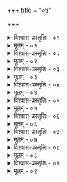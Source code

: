 +++
title = "०७"

+++


<details><summary>विश्वास-प्रस्तुतिः - ०१</summary>

०१  कमण्डलुर् द्विजातीनां शौचार्थं विहितः पुरा ।  
ब्रह्मणा मुनिमुख्यैश् च तस्मात् तं धारयेत् सदा ॥  
ततः शौचं ततः पानं संध्योपासनम् एव च ।  
निर्विशङ्केन कर्तव्यं यदीच्छेच् छ्रेय आत्मनः ॥
</details>

<details><summary>मूलम् - ०१</summary>

०१  कमण्डलुर् द्विजातीनां शौचार्थं विहितः पुरा ।  
ब्रह्मणा मुनिमुख्यैश् च तस्मात् तं धारयेत् सदा ॥  
ततः शौचं ततः पानं संध्योपासनम् एव च ।  
निर्विशङ्केन कर्तव्यं यदीच्छेच् छ्रेय आत्मनः ॥
</details>

<details><summary>विश्वास-प्रस्तुतिः - ०२</summary>

०२  कुर्याच् छुद्धेन मनसा न चित्तं दूषयेद् बुधः । सहकमण्डलुनोत्पन्नः स्वयंभूस् तस्मात् कमण्डलुना चरेत् ॥
</details>

<details><summary>मूलम् - ०२</summary>

०२  कुर्याच् छुद्धेन मनसा न चित्तं दूषयेद् बुधः । सहकमण्डलुनोत्पन्नः स्वयंभूस् तस्मात् कमण्डलुना चरेत् ॥
</details>

<details><summary>विश्वास-प्रस्तुतिः - ०३</summary>

०३  मूत्रपुरीषे कुर्वन् दक्षिणे हस्ते गृह्णाति सव्य आचमनीयम् । एतत् सिध्यति साधूनाम् ॥
</details>

<details><summary>मूलम् - ०३</summary>

०३  मूत्रपुरीषे कुर्वन् दक्षिणे हस्ते गृह्णाति सव्य आचमनीयम् । एतत् सिध्यति साधूनाम् ॥
</details>

<details><summary>विश्वास-प्रस्तुतिः - ०४</summary>

०४  यथा हि सोमसंयोगाच् चमसो मेध्य उच्यते ।  
अपां तथैव संयोगान् नित्यो मेध्यः कमण्डलुः ॥
</details>

<details><summary>मूलम् - ०४</summary>

०४  यथा हि सोमसंयोगाच् चमसो मेध्य उच्यते ।  
अपां तथैव संयोगान् नित्यो मेध्यः कमण्डलुः ॥
</details>

<details><summary>विश्वास-प्रस्तुतिः - ०५</summary>

०५  पितृदेवाग्निकार्येषु तस्मात् तं परिवर्जयेत् ॥
</details>

<details><summary>मूलम् - ०५</summary>

०५  पितृदेवाग्निकार्येषु तस्मात् तं परिवर्जयेत् ॥
</details>

<details><summary>विश्वास-प्रस्तुतिः - ०६</summary>

०६  तस्माद् विना कमण्डलुना नाध्वानं व्रजेन् न सीमन्तं नगृहाद् गृहम् ॥
</details>

<details><summary>मूलम् - ०६</summary>

०६  तस्माद् विना कमण्डलुना नाध्वानं व्रजेन् न सीमन्तं नगृहाद् गृहम् ॥
</details>

<details><summary>विश्वास-प्रस्तुतिः - ०७</summary>

०७  पदम् अपि न गच्छेद् इषुमात्राद् इत्य् एके ॥
</details>

<details><summary>मूलम् - ०७</summary>

०७  पदम् अपि न गच्छेद् इषुमात्राद् इत्य् एके ॥
</details>

<details><summary>विश्वास-प्रस्तुतिः - ०८</summary>

०८  यद् इच्छेद् धर्मसंततिम् इति बौधायनः ॥
</details>

<details><summary>मूलम् - ०८</summary>

०८  यद् इच्छेद् धर्मसंततिम् इति बौधायनः ॥
</details>

<details><summary>विश्वास-प्रस्तुतिः - ०९</summary>

०९  ऋग्विधेनेति वाग् वदति । ऋग्विधेनेति वाग् वदति ॥ [k: ऋग्विधम् ऋग्विधानं वाग् वदति ऋग्विधम् ऋग्विधानं वाग् वदति ॥]
</details>

<details><summary>मूलम् - ०९</summary>

०९  ऋग्विधेनेति वाग् वदति । ऋग्विधेनेति वाग् वदति ॥ [k: ऋग्विधम् ऋग्विधानं वाग् वदति ऋग्विधम् ऋग्विधानं वाग् वदति ॥]
</details>
